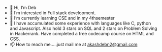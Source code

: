 - 👋 Hi, I’m Deb
- 👀 I’m interested in Full stack development.
- 🌱 I’m currently learning CSE and in my 4thsemester
- 💞️ I have accumulated some experience with languages like C, python and Javascript. Also hold 3 stars on SQL and 2 stars on Problem Solving in Hackerrank. Have completed a free codecamp course on HTML and CSS.
- 📫 How to reach me.....just mail me at akashdebn2@gmail.com

<!---
iDream2/iDream2 is a ✨ special ✨ repository because its `README.md` (this file) appears on your GitHub profile.
You can click the Preview link to take a look at your changes.
--->
